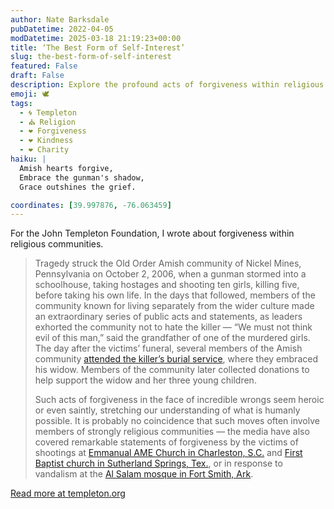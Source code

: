 ```yaml
---
author: Nate Barksdale
pubDatetime: 2022-04-05
modDatetime: 2025-03-18 21:19:23+00:00
title: ‘The Best Form of Self-Interest’
slug: the-best-form-of-self-interest
featured: False
draft: False
description: Explore the profound acts of forgiveness within religious communities as they confront unfathomable tragedies with grace and compassion.
emoji: 🕊️
tags:
  - 🌀 Templeton
  - ⛪ Religion
  - ❤️ Forgiveness
  - ❤️ Kindness
  - ❤️ Charity
haiku: |
  Amish hearts forgive,  
  Embrace the gunman's shadow,  
  Grace outshines the grief.

coordinates: [39.997876, -76.063459]
---
```


For the John Templeton Foundation, I wrote about forgiveness within religious communities.

> Tragedy struck the Old Order Amish community of Nickel Mines, Pennsylvania on October 2, 2006, when a gunman stormed into a schoolhouse, taking hostages and shooting ten girls, killing five, before taking his own life. In the days that followed, members of the community known for living separately from the wider culture made an extraordinary series of public acts and statements, as leaders exhorted the community not to hate the killer — “We must not think evil of this man,” said the grandfather of one of the murdered girls. The day after the victims’ funeral, several members of the Amish community [attended the killer’s burial service](https://www.npr.org/templates/story/story.php?storyId=14900930), where they embraced his widow. Members of the community later collected donations to help support the widow and her three young children.
>
> Such acts of forgiveness in the face of incredible wrongs seem heroic or even saintly, stretching our understanding of what is humanly possible. It is probably no coincidence that such moves often involve members of strongly religious communities — the media have also covered remarkable statements of forgiveness by the victims of shootings at [Emmanual AME Church in Charleston, S.C.](https://www.washingtonpost.com/news/post-nation/wp/2015/06/19/i-forgive-you-relatives-of-charleston-church-victims-address-dylann-roof/) and [First Baptist church in Sutherland Springs, Tex.](https://www.nytimes.com/2017/11/06/us/sutherland-springs-shooting.html), or in response to vandalism at the [Al Salam mosque in Fort Smith, Ark](https://www.nytimes.com/interactive/2017/08/26/us/fort-smith-arkansas-mosque-vandalism-and-forgiveness.html).

[Read more at templeton.org](https://www.templeton.org/news/the-best-form-of-self-interest)
